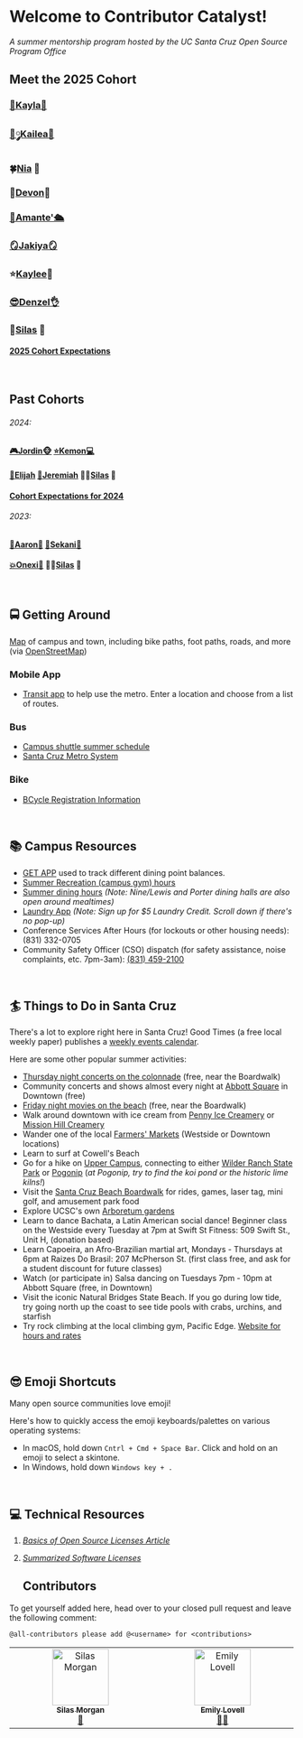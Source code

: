 # Welcome to Contributor Catalyst!
*A summer mentorship program hosted by the UC Santa Cruz Open Source Program Office*


## Meet the 2025 Cohort
### **[🧸Kayla🌸](https://github.com/kaybcodes)**
### **[🎀༘Kailea💋](https://github.com/kailealee)**
### **🍀[Nia](https://github.com/npNSU) 🔰**
### **📸[Devon](https://github.com/devon3583)🐆**
### **[🐜Amante'🛳️](https://github.com/awood0727)**
### **[🪞Jakiya🪞](https://github.com/jakbrownbytes)** 
### **⭐️[Kaylee](https://github.com/purpleskates123)🎨**
### **[😎Denzel👌](https://github.com/dcaine125)**
### **🎸[Silas](https://github.com/SilasVM) 📸**
#### [2025 Cohort Expectations](https://github.com/emmet0r/contributor-catalyst/blob/main/2025-Exepctations.md)

</br>

## Past Cohorts
###### 2024:
#### **[🎮Jordin🐵](https://github.com/Jordin221)** **[⭐️Kemon💻](https://github.com/klbynum)**
#### **[🐐Elijah](https://github.com/Wavyeli32/)** **[🎺Jeremiah](https://github.com/JeremiahAHoward)** **🕴🏾[Silas](https://github.com/SilasVM) 📸**
#### **[Cohort Expectations for 2024](https://github.com/emmet0r/contributor-catalyst/blob/main/2024-expectations.md)**
###### 2023: 
#### **[🐐Aaron🧩](https://github.com/thatguyseven/)** **[🥽Sekani🎨](https://github.com/snwarner22)**
#### **[💥Onexi🌴](https://github.com/OnexiMedina)**   **🕴🏾[Silas](https://github.com/SilasVM) 📸**

</br>

## 🚍 Getting Around 
[Map](https://www.openstreetmap.org/#map=15/36.9895/-122.0574) of campus and town, including bike paths, foot paths, roads, and more (via [OpenStreetMap](https://github.com/openstreetmap/))
### Mobile App
- [Transit app](https://transitapp.com) to help use the metro. Enter a location and choose from a list of routes.
### Bus 
- [Campus shuttle summer schedule](https://taps.ucsc.edu/pdf/campus-transit-schedule-8.5x11-summer-2023.pdf)
- [Santa Cruz Metro System](https://scmtd.com/en/routes/schedule/map)
### Bike 
- [BCycle Registration Information](https://taps.ucsc.edu/bike-programs/bike-share.html)

</br>

## 📚 Campus Resources
- [GET APP](https://dining.ucsc.edu/get/) used to track different dining point balances.
- [Summer Recreation (campus gym) hours](https://recreation.ucsc.edu/facilities/index.html)
- [Summer dining hours](https://dining.ucsc.edu/summer/) _(Note: Nine/Lewis and Porter dining halls are also open around mealtimes)_
- [Laundry App](https://mycscgo.com/laundry) _(Note: Sign up for $5 Laundry Credit. Scroll down if there's no pop-up)_
- Conference Services After Hours (for lockouts or other housing needs): (831) 332-0705
- Community Safety Officer (CSO) dispatch (for safety assistance, noise complaints, etc. 7pm-3am): [(831) 459-2100](tel:18314592100)

</br>

## 🏄 Things to Do in Santa Cruz
There's a lot to explore right here in Santa Cruz! Good Times (a free local weekly paper) publishes a [weekly events calendar](https://www.goodtimes.sc/things-to-do-santa-cruz/).

Here are some other popular summer activities:
- [Thursday night concerts on the colonnade](https://beachboardwalk.com/live-music-on-the-colonnade/) (free, near the Boardwalk)
- Community concerts and shows almost every night at [Abbott Square](https://www.abbottsquaremarket.com/events) in Downtown (free)
- [Friday night movies on the beach](https://beachboardwalk.com/movies/) (free, near the Boardwalk)
- Walk around downtown with ice cream from [Penny Ice Creamery](https://www.thepennyicecreamery.com) or [Mission Hill Creamery](https://www.missionhillcreamery.com)
- Wander one of the local [Farmers' Markets](https://santacruzfarmersmarket.org) (Westside or Downtown locations)
- Learn to surf at Cowell's Beach
- Go for a hike on [Upper Campus](https://maps.ucsc.edu/printable-maps/UCSC_upper_campus_map.pdf), connecting to either [Wilder Ranch State Park](https://www.parks.ca.gov/pages/549/files/WilderRanchSPWebLayout2017.pdf) or [Pogonip](https://www.cityofsantacruz.com/home/showpublisheddocument/42506/635600233927270000) (_at Pogonip, try to find the koi pond or the historic lime kilns!_)
- Visit the [Santa Cruz Beach Boardwalk](https://beachboardwalk.com) for rides, games, laser tag, mini golf, and amusement park food
- Explore UCSC's own [Arboretum gardens](https://arboretum.ucsc.edu/visit/admission-and-hours/index.html)
- Learn to dance Bachata, a Latin American social dance! Beginner class on the Westside every Tuesday at 7pm at Swift St Fitness: 509 Swift St., Unit H, (donation based)
- Learn Capoeira, an Afro-Brazilian martial art,  Mondays - Thursdays at 6pm at Raizes Do Brasil: 207 McPherson St. (first class free, and ask for a student discount for future classes)
- Watch (or participate in) Salsa dancing on Tuesdays 7pm - 10pm at Abbott Square (free, in Downtown)
- Visit the iconic Natural Bridges State Beach. If you go during low tide, try going north up the coast to see tide pools with crabs, urchins, and starfish
- Try rock climbing at the local climbing gym, Pacific Edge. [Website for hours and rates](https://pacificedgeclimbinggym.com/)

</br>

## 😎 Emoji Shortcuts
Many open source communities love emoji! 

Here's how to quickly access the emoji keyboards/palettes on various operating systems:
- In macOS, hold down <code>Cntrl + Cmd + Space Bar</code>. Click and hold on an emoji to select a skintone.
- In Windows, hold down <code>Windows key + .</code>

</br>

## 💻 Technical Resources
1. *[Basics of Open Source Licenses Article](https://medium.com/nationwide-technology/a-short-guide-to-open-source-licenses-cf5b1c329edd)*
2. *[Summarized Software Licenses](https://tldrlegal.com/)*

   ## Contributors
To get yourself added here, head over to your closed pull request and leave the following comment:
```plaintext
@all-contributors please add @<username> for <contributions>
```

<!-- ALL-CONTRIBUTORS-LIST:START - Do not remove or modify this section -->
<!-- prettier-ignore-start -->
<!-- markdownlint-disable -->
<table>
  <tbody>
    <tr>
      <td align="center" valign="top" width="14.28%"><a href="https://github.com/SilasVM"><img src="https://avatars.githubusercontent.com/u/124199231?v=4?s=100" width="100px;" alt="Silas Morgan"/><br /><sub><b>Silas Morgan</b></sub></a><br /><a href="#doc-SilasVM" title="Documentation">📖</a></td>
      <td align="center" valign="top" width="14.28%"><a href="http://users.soe.ucsc.edu/~emme/"><img src="https://avatars.githubusercontent.com/u/279967?v=4?s=100" width="100px;" alt="Emily Lovell"/><br /><sub><b>Emily Lovell</b></sub></a><br /><a href="#mentoring-emmet0r" title="Mentoring">🧑‍🏫</a></td>
    </tr>
  </tbody>
</table>

<!-- markdownlint-restore -->
<!-- prettier-ignore-end -->

<!-- ALL-CONTRIBUTORS-LIST:END -->
